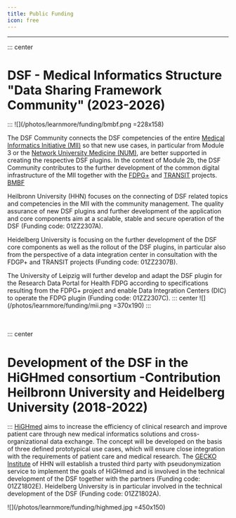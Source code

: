 ```yaml
---
title: Public Funding 
icon: free
---
```

---

::: center
# <b>DSF - Medical Informatics Structure "Data Sharing Framework Community" (2023-2026)</b>
:::
![](/photos/learnmore/funding/bmbf.png  =228x158) 

 The DSF Community connects the DSF competencies of the entire [Medical Informatics Initiative (MII)](https://www.medizininformatik-initiative.de/de/start) so that new use cases, in particular from Module 3 or the [Network University Medicine (NUM)](https://www.netzwerk-universitaetsmedizin.de/), are better supported in creating the respective DSF plugins. In the context of Module 2b, the DSF Community contributes to the further development of the common digital infrastructure of the MII together with the [FDPG+](https://forschen-fuer-gesundheit.de/) and [TRANSIT](https://www.gesundheitsforschung-bmbf.de/de/transit-medizininformatik-struktur-data-management-unit-16148.php) projects. [BMBF](https://www.gesundheitsforschung-bmbf.de/de/dsf-medizininformatik-struktur-data-sharing-framework-community-16133.php)

 Heilbronn University (HHN) focuses on the connecting of DSF related topics and competencies in the MII with the community management. The quality assurance of new DSF plugins and further development of the application and core components aim at a scalable, stable and secure operation of the DSF (Funding code: 01ZZ2307A).

 Heidelberg University is focusing on the further development of the DSF core components as well as the rollout of the DSF plugins, in particular also from the perspective of a data integration center in consultation with the FDGP+ and TRANSIT projects (Funding code: 01ZZ2307B).

 The University of Leipzig will further develop and adapt the DSF plugin for the Research Data Portal for Health FDPG according to specifications resulting from the FDPG+ project and enable Data Integration Centers (DIC) to operate the FDPG plugin (Funding code: 01ZZ2307C).
::: center
 ![](/photos/learnmore/funding/mii.png =370x190)
:::
<br>
<br>
<br>

<!--
---
::: center
# <b>NUM-RDP/Codex - Netzwerk  Universitätsmedizin "Routinedatenplattform " (20xx-20xx)</b>
:::
Bild hinzufgen!

Text hinzufügen! <https://www.netzwerk-universitaetsmedizin.de/projekte/num-rdp>

<br>
<br>
<br>

---
-->

::: center
# <b>Development of the DSF in the HiGHmed consortium -Contribution Heilbronn University and Heidelberg University (2018-2022)</b>
:::
[HiGHmed](https://www.highmed.org/en/home) aims to increase the efficiency of clinical research and improve patient care through new medical informatics solutions and cross-organizational data exchange. The concept will be developed on the basis of three defined prototypical use cases, which will ensure close integration with the requirements of patient care and medical research. The [GECKO Institute](https://www.hs-heilbronn.de/de/gecko) of HHN will establish a trusted third party with pseudonymization service to implement the goals of HiGHmed and is involved in the technical development of the DSF together with the partners (Funding code: 01ZZ1802E). Heidelberg University is in particular involved in the technical development of the DSF (Funding code: 01ZZ1802A).

![](/photos/learnmore/funding/highmed.jpg  =450x150) 